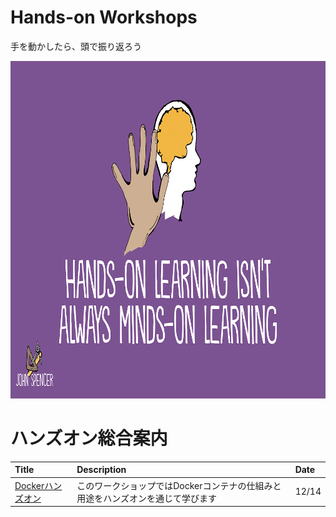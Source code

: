 # Hands-on Workshops 

手を動かしたら、頭で振り返ろう

<a><img src="images/mindsonlearning.png" width="960" height="540"></a>

# ハンズオン総合案内

| Title | Description | Date |
| :------- | :---------- | :-- |
|[Dockerハンズオン](/docker)| このワークショップではDockerコンテナの仕組みと用途をハンズオンを通じて学びます|12/14|